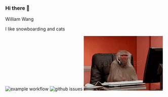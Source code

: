 ### Hi there 👋
William Wang

I like snowboarding and cats

![example workflow](https://github.com/github/docs/actions/workflows/main.yml/badge.svg)
![github issues](https://img.shields.io/github/issues/cocobird1/fantasyfootball-crawler)
![](https://github.com/cocobird1/cocobird1/blob/main/githubgif.gif)
<!--
**cocobird1/cocobird1** is a ✨ _special_ ✨ repository because its `README.md` (this file) appears on your GitHub profile.

Here are some ideas to get you started:

- 🔭 I’m currently working on ...
- 🌱 I’m currently learning ...
- 👯 I’m looking to collaborate on ...
- 🤔 I’m looking for help with ...
- 💬 Ask me about ...
- 📫 How to reach me: ...
- 😄 Pronouns: ...
- ⚡ Fun fact: ...
-->
